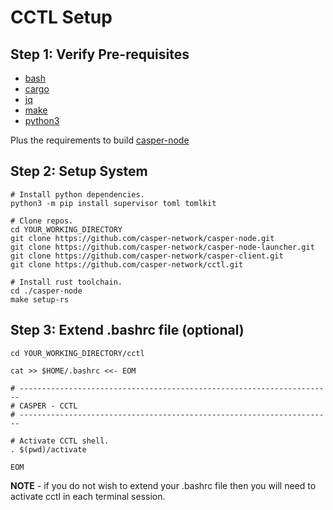 # CCTL Setup

## Step 1: Verify Pre-requisites

- [bash](https://en.wikipedia.org/wiki/Bash_(Unix_shell))
- [cargo](https://doc.rust-lang.org/cargo/)
- [jq](https://jqlang.github.io/jq/)
- [make](https://www.gnu.org/software/make/)
- [python3](https://www.python.org/downloads/)

Plus the requirements to build [casper-node](https://github.com/CasperLabs/casper-node#pre-requisites-for-building)

## Step 2: Setup System

```
# Install python dependencies.
python3 -m pip install supervisor toml tomlkit

# Clone repos.
cd YOUR_WORKING_DIRECTORY
git clone https://github.com/casper-network/casper-node.git
git clone https://github.com/casper-network/casper-node-launcher.git
git clone https://github.com/casper-network/casper-client.git
git clone https://github.com/casper-network/cctl.git

# Install rust toolchain.
cd ./casper-node
make setup-rs
```

## Step 3: Extend .bashrc file (optional)

```
cd YOUR_WORKING_DIRECTORY/cctl

cat >> $HOME/.bashrc <<- EOM

# ----------------------------------------------------------------------
# CASPER - CCTL
# ----------------------------------------------------------------------

# Activate CCTL shell.
. $(pwd)/activate

EOM
```

**NOTE** - if you do not wish to extend your .bashrc file then you will need to activate cctl in each terminal session.
